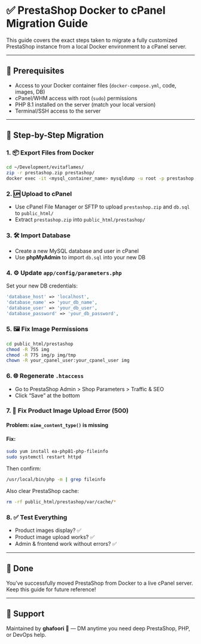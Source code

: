 
# ✅ PrestaShop Docker to cPanel Migration Guide

This guide covers the exact steps taken to migrate a fully customized PrestaShop instance from a local Docker environment to a cPanel server.

---

## 🔧 Prerequisites

- Access to your Docker container files (`docker-compose.yml`, code, images, DB)
- cPanel/WHM access with root (`sudo`) permissions
- PHP 8.1 installed on the server (match your local version)
- Terminal/SSH access to the server

---

## 🔄 Step-by-Step Migration

### 1. 📦 Export Files from Docker

```bash
cd ~/Development/evitaflames/
zip -r prestashop.zip prestashop/
docker exec -it <mysql_container_name> mysqldump -u root -p prestashop > db.sql
```

### 2. 🆙 Upload to cPanel

- Use cPanel File Manager or SFTP to upload `prestashop.zip` and `db.sql` to `public_html/`
- Extract `prestashop.zip` into `public_html/prestashop/`

### 3. 🛠️ Import Database

- Create a new MySQL database and user in cPanel
- Use **phpMyAdmin** to import `db.sql` into your new DB

### 4. ⚙️ Update `app/config/parameters.php`

Set your new DB credentials:

```php
'database_host' => 'localhost',
'database_name' => 'your_db_name',
'database_user' => 'your_db_user',
'database_password' => 'your_db_password',
```

### 5. 🖼️ Fix Image Permissions

```bash
cd public_html/prestashop
chmod -R 755 img
chmod -R 775 img/p img/tmp
chown -R your_cpanel_user:your_cpanel_user img
```

### 6. 🌐 Regenerate `.htaccess`

- Go to PrestaShop Admin > Shop Parameters > Traffic & SEO
- Click “Save” at the bottom

### 7. 🔄 Fix Product Image Upload Error (500)

#### Problem: `mime_content_type()` is missing

#### Fix:

```bash
sudo yum install ea-php81-php-fileinfo
sudo systemctl restart httpd
```

Then confirm:

```bash
/usr/local/bin/php -m | grep fileinfo
```

Also clear PrestaShop cache:

```bash
rm -rf public_html/prestashop/var/cache/*
```

### 8. ✅ Test Everything

- Product images display? ✅
- Product image upload works? ✅
- Admin & frontend work without errors? ✅

---

## 🎉 Done

You’ve successfully moved PrestaShop from Docker to a live cPanel server. Keep this guide for future reference!

---

## 🙌 Support

Maintained by **ghafoori** 🧠 — DM anytime you need deep PrestaShop, PHP, or DevOps help.
